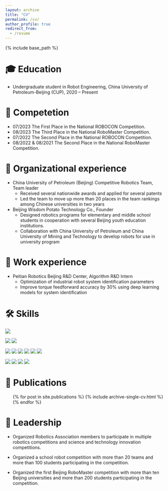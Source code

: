 ```yaml
---
layout: archive
title: "CV"
permalink: /cv/
author_profile: true
redirect_from:
  - /resume
---
```


{% include base_path %}

🎓️ Education
======
* Undergraduate student in Robot Engineering, China University of Petroleum-Beijing (CUP), 2020 – Present

🤖 Competetion
======
* 07/2023 The First Place in the National ROBOCON Competition.
* 08/2023 The Third Place in the National RoboMaster Competition.
* 07/2022 The Second Place in the National ROBOCON Competition.
* 08/2022 & 08/2021 The Second Place in the National RoboMaster Competition.

🔭 Organizational experience
======
* China University of Petroleum (Beijing) Competitive Robotics Team, Team leader
  * Received several nationwide awards and applied for several patents
  * Led the team to move up more than 20 places in the team rankings among Chinese universities in two years
* Beijing Wisdom Potato Technology Co., Founder
  * Designed robotics programs for elementary and middle school students in cooperation with several Beijing youth education institutions.
  * Collaboration with China University of Petroleum and China University of Mining and Technology to develop robots for use in university program

💼 Work experience
======
* Peitian Robotics Beijing R&D Center, Algorithm R&D Intern
  * Optimization of industrial robot system identification parameters
  * Improve torque feedforward accuracy by 30% using deep learning models for system identification

🛠️ Skills
======
![](https://img.shields.io/badge/OS-Linux-informational?style=flat&logo=linux&logoColor=white&color=blue)

![](https://img.shields.io/badge/Dev-ROS/ROS2-informational?style=flat&logo=ros&logoColor=white&color=blue)
![](https://img.shields.io/badge/Dev-STM32-informational?style=flat&logo=stmicroelectronics&logoColor=white&color=blue)

![](https://img.shields.io/badge/Code-Python-informational?style=flat&logo=python&logoColor=white&color=blue)
![](https://img.shields.io/badge/Code-C++-informational?style=flat&logo=cplusplus&logoColor=white&color=blue)
![](https://img.shields.io/badge/Code-JavaScript-informational?style=flat&logo=javascript&logoColor=white&color=blue)
![](https://img.shields.io/badge/Code-Kotlin-informational?style=flat&logo=kotlin&logoColor=white&color=blue)
![](https://img.shields.io/badge/Code-Make-informational?style=flat&logo=cmake&logoColor=white&color=blue)
![](https://img.shields.io/badge/Code-Vue-informational?style=flat&logo=vue.js&logoColor=white&color=blue)

![](https://img.shields.io/badge/Shell-Bash-informational?style=flat&logo=gnu-bash&logoColor=white&color=blue)
![](https://img.shields.io/badge/Tools-Docker-informational?style=flat&logo=docker&logoColor=white&color=blue)
![](https://img.shields.io/badge/Tools-TensorFlow2-informational?style=flat&logo=tensorflow&logoColor=white&color=blue)
![](https://img.shields.io/badge/Tools-LaTeX-informational?style=flat&logo=latex&logoColor=white&color=blue)

📖 Publications
======
  <ul>{% for post in site.publications %}
    {% include archive-single-cv.html %}
  {% endfor %}</ul>
  
🦾 Leadership
======
* Organized Robotics Association members to participate in multiple robotics competitions and science and
technology innovation competitions.

* Organized a school robot competition with more than 20 teams and more than 100 students participating in
the competition.

* Organized the first Beijing RoboMaster competition with more than ten Beijing universities and more than
200 students participating in the competition.
